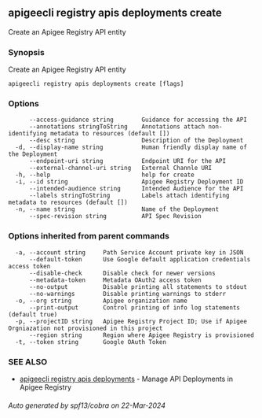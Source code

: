 ## apigeecli registry apis deployments create

Create an Apigee Registry API entity

### Synopsis

Create an Apigee Registry API entity

```
apigeecli registry apis deployments create [flags]
```

### Options

```
      --access-guidance string        Guidance for accessing the API
      --annotations stringToString    Annotations attach non-identifying metadata to resources (default [])
      --desc string                   Description of the Deployment
  -d, --display-name string           Human friendly display name of the Deployment
      --endpoint-uri string           Endpoint URI for the API
      --external-channel-uri string   External Channle URI
  -h, --help                          help for create
  -i, --id string                     Apigee Registry Deployment ID
      --intended-audience string      Intended Audience for the API
      --labels stringToString         Labels attach identifying metadata to resources (default [])
  -n, --name string                   Name of the Deployment
      --spec-revision string          API Spec Revision
```

### Options inherited from parent commands

```
  -a, --account string     Path Service Account private key in JSON
      --default-token      Use Google default application credentials access token
      --disable-check      Disable check for newer versions
      --metadata-token     Metadata OAuth2 access token
      --no-output          Disable printing all statements to stdout
      --no-warnings        Disable printing warnings to stderr
  -o, --org string         Apigee organization name
      --print-output       Control printing of info log statements (default true)
  -p, --projectID string   Apigee Registry Project ID; Use if Apigee Orgniazation not provisioned in this project
      --region string      Region where Apigee Registry is provisioned
  -t, --token string       Google OAuth Token
```

### SEE ALSO

* [apigeecli registry apis deployments](apigeecli_registry_apis_deployments.md)	 - Manage API Deployments in Apigee Registry

###### Auto generated by spf13/cobra on 22-Mar-2024
